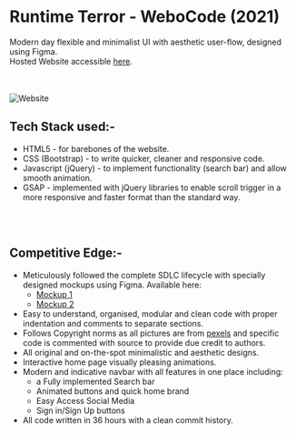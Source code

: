 # Runtime Terror - WeboCode (2021)

Modern day flexible and minimalist UI with aesthetic user-flow, designed using Figma. <br>
Hosted Website accessible [here](https://codealpha7.github.io/IEEE-WeboCode/).
<br><br><br>

![Website](https://i.imgur.com/oRkaAzs.png)

  

## Tech Stack used:- 

- HTML5 - for barebones of the website.
- CSS (Bootstrap) - to write quicker, cleaner and responsive code.
- Javascript (jQuery) - to implement functionality (search bar) and allow smooth animation.
- GSAP - implemented with jQuery libraries to enable scroll trigger in a more responsive and faster format than the standard way.

<br><br>

## Competitive Edge:-

- Meticulously followed the complete SDLC lifecycle with specially designed mockups using Figma. Available here:
  - [Mockup 1](https://www.figma.com/file/vEvQMtdodYQstRXuRm4QxB/Furniture?node-id=0%3A1)
  - [Mockup 2](https://www.figma.com/file/Iig2igEtMpCFWmtJ5XmbXx/Untitled?node-id=0%3A3&frame-preset-name=Desktop)
- Easy to understand, organised, modular and clean code with proper indentation and comments to separate sections.
- Follows Copyright norms as all pictures are from [pexels](https://www.pexels.com/search/bedroom/) and specific code is commented with source to provide due credit to authors.
- All original and on-the-spot minimalistic and aesthetic designs.
- Interactive home page visually pleasing animations.
- Modern and indicative navbar with all features in one place including: 
  - a Fully implemented Search bar
  - Animated buttons and quick home brand
  - Easy Access Social Media
  - Sign in/Sign Up buttons
- All code written in 36 hours with a clean commit history.

  
